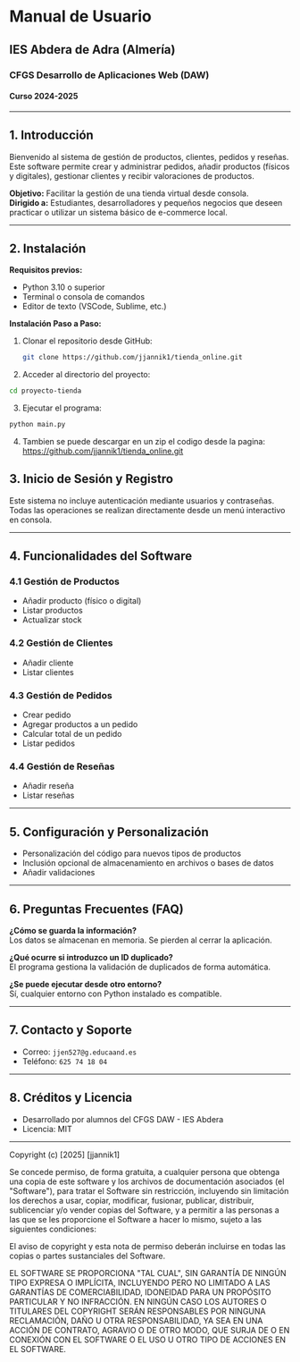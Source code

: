 # Manual de Usuario
## IES Abdera de Adra (Almería)
### CFGS Desarrollo de Aplicaciones Web (DAW)
#### Curso 2024-2025

---

## 1. Introducción
Bienvenido al sistema de gestión de productos, clientes, pedidos y reseñas.  
Este software permite crear y administrar pedidos, añadir productos (físicos y digitales), gestionar clientes y recibir valoraciones de productos.

**Objetivo:** Facilitar la gestión de una tienda virtual desde consola.  
**Dirigido a:** Estudiantes, desarrolladores y pequeños negocios que deseen practicar o utilizar un sistema básico de e-commerce local.

---

## 2. Instalación

**Requisitos previos:**
- Python 3.10 o superior  
- Terminal o consola de comandos  
- Editor de texto (VSCode, Sublime, etc.)   

**Instalación Paso a Paso:**
1. Clonar el repositorio desde GitHub:
   ```bash
   git clone https://github.com/jjannik1/tienda_online.git
   ```

2. Acceder al directorio del proyecto:
```bash
cd proyecto-tienda
```

3. Ejecutar el programa:
```bash
python main.py
```

4. Tambien se puede descargar en un zip el codigo desde la pagina: https://github.com/jjannik1/tienda_online.git

## 3. Inicio de Sesión y Registro

Este sistema no incluye autenticación mediante usuarios y contraseñas.  
Todas las operaciones se realizan directamente desde un menú interactivo en consola.

---

## 4. Funcionalidades del Software

### 4.1 Gestión de Productos

- Añadir producto (físico o digital)
- Listar productos
- Actualizar stock

### 4.2 Gestión de Clientes

- Añadir cliente
- Listar clientes

### 4.3 Gestión de Pedidos

- Crear pedido
- Agregar productos a un pedido
- Calcular total de un pedido
- Listar pedidos

### 4.4 Gestión de Reseñas

- Añadir reseña
- Listar reseñas

---

## 5. Configuración y Personalización

- Personalización del código para nuevos tipos de productos
- Inclusión opcional de almacenamiento en archivos o bases de datos
- Añadir validaciones

---

## 6. Preguntas Frecuentes (FAQ)

**¿Cómo se guarda la información?**  
Los datos se almacenan en memoria. Se pierden al cerrar la aplicación.

**¿Qué ocurre si introduzco un ID duplicado?**  
El programa gestiona la validación de duplicados de forma automática.

**¿Se puede ejecutar desde otro entorno?**  
Sí, cualquier entorno con Python instalado es compatible.

---

## 7. Contacto y Soporte

- Correo: `jjen527@g.educaand.es`  
- Teléfono: `625 74 18 04`

---

## 8. Créditos y Licencia

- Desarrollado por alumnos del CFGS DAW - IES Abdera  
- Licencia: MIT

---
Copyright (c) [2025] [jjannik1]

Se concede permiso, de forma gratuita, a cualquier persona que obtenga una copia
de este software y los archivos de documentación asociados (el "Software"), para tratar el
Software sin restricción, incluyendo sin limitación los derechos a usar, copiar, modificar,
fusionar, publicar, distribuir, sublicenciar y/o vender copias del Software, y a permitir a las
personas a las que se les proporcione el Software a hacer lo mismo, sujeto a las siguientes condiciones:

El aviso de copyright y esta nota de permiso deberán incluirse en todas las copias o partes sustanciales del Software.

EL SOFTWARE SE PROPORCIONA "TAL CUAL", SIN GARANTÍA DE NINGÚN TIPO EXPRESA O IMPLÍCITA, INCLUYENDO PERO NO LIMITADO A LAS GARANTÍAS DE COMERCIABILIDAD, IDONEIDAD PARA UN PROPÓSITO PARTICULAR Y NO INFRACCIÓN. EN NINGÚN CASO LOS AUTORES O TITULARES DEL COPYRIGHT SERÁN RESPONSABLES POR NINGUNA RECLAMACIÓN, DAÑO U OTRA RESPONSABILIDAD, YA SEA EN UNA ACCIÓN DE CONTRATO, AGRAVIO O DE OTRO MODO, QUE SURJA DE O EN CONEXIÓN CON EL SOFTWARE O EL USO U OTRO TIPO DE ACCIONES EN EL SOFTWARE.
